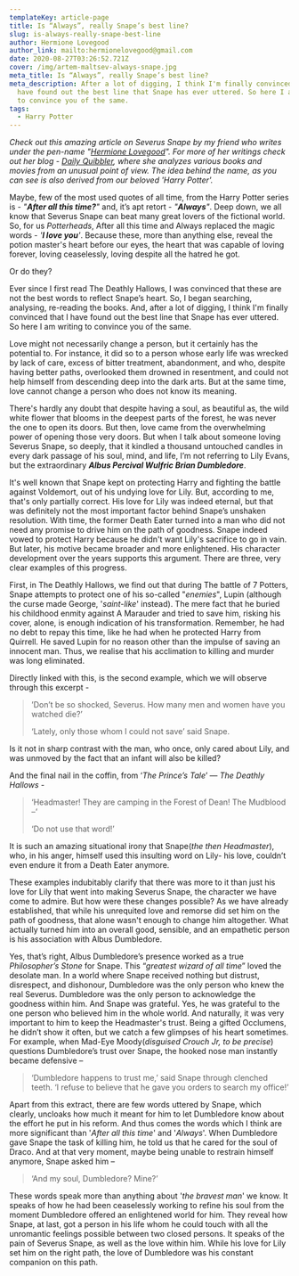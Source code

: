 ```yaml
---
templateKey: article-page
title: Is “Always”, really Snape’s best line?
slug: is-always-really-snape-best-line
author: Hermione Lovegood
author_link: mailto:hermionelovegood@gmail.com
date: 2020-08-27T03:26:52.721Z
cover: /img/artem-maltsev-always-snape.jpg
meta_title: Is “Always”, really Snape’s best line?
meta_description: After a lot of digging, I think I'm finally convinced that I
  have found out the best line that Snape has ever uttered. So here I am writing
  to convince you of the same.
tags:
  - Harry Potter
---
```

*Check out this amazing article on Severus Snape by my friend who writes under the pen-name "[Hermione Lovegood](mailto:hermionelovegood@gmail.com)". For more of her writings check out her blog - [Daily Quibbler](https://dailyquibbler.com), where she analyzes various books and movies from an unusual point of view. The idea behind the name, as you can see is also derived from our beloved 'Harry Potter'.*

Maybe, few of the most used quotes of all time, from the Harry Potter series is - *"**After all this time?**"* and, it’s apt retort - *"**Always**"*. Deep down, we all know that Severus Snape can beat many great lovers of the fictional world. So, for us *Potterheads*, After all this time and Always replaced the magic words - *'**I love you**'*. Because these, more than anything else, reveal the potion master's heart before our eyes, the heart that was capable of loving forever, loving ceaselessly, loving despite all the hatred he got.

Or do they?

Ever since I first read The Deathly Hallows, I was convinced that these are not the best words to reflect Snape’s heart. So, I began searching, analysing, re-reading the books. And, after a lot of digging, I think I'm finally convinced that I have found out the best line that Snape has ever uttered. So here I am writing to convince you of the same.

Love might not necessarily change a person, but it certainly has the potential to. For instance, it did so to a person whose early life was wrecked by lack of care, excess of bitter treatment, abandonment, and who, despite having better paths, overlooked them drowned in resentment, and could not help himself from descending deep into the dark arts. But at the same time, love cannot change a person who does not know its meaning.

There's hardly any doubt that despite having a soul, as beautiful as, the wild white flower that blooms in the deepest parts of the forest, he was never the one to open its doors. But then, love came from the overwhelming power of opening those very doors. But when I talk about someone loving Severus Snape, so deeply, that it kindled a thousand untouched candles in every dark passage of his soul, mind, and life, I’m not referring to Lily Evans, but the extraordinary ***Albus Percival Wulfric Brian Dumbledore***.

It's well known that Snape kept on protecting Harry and fighting the battle against Voldemort, out of his undying love for Lily. But, according to me, that's only partially correct. His love for Lily was indeed eternal, but that was definitely not the most important factor behind Snape’s unshaken resolution. With time, the former Death Eater turned into a man who did not need any promise to drive him on the path of goodness. Snape indeed vowed to protect Harry because he didn't want Lily's sacrifice to go in vain. But later, his motive became broader and more enlightened. His character development over the years supports this argument. There are three, very clear examples of this progress.

First, in The Deathly Hallows, we find out that during The battle of 7 Potters, Snape attempts to protect one of his so-called "*enemies*", Lupin (although the curse made George, '*saint-like*' instead). The mere fact that he buried his childhood enmity against A Marauder and tried to save him, risking his cover, alone, is enough indication of his transformation. Remember, he had no debt to repay this time, like he had when he protected Harry from Quirrell. He saved Lupin for no reason other than the impulse of saving an innocent man. Thus, we realise that his acclimation to killing and murder was long eliminated.

Directly linked with this, is the second example, which we will observe through this excerpt -

> ’Don’t be so shocked, Severus. How many men and women have you watched die?’
>
> ‘Lately, only those whom I could not save’ said Snape.

Is it not in sharp contrast with the man, who once, only cared about Lily, and was unmoved by the fact that an infant will also be killed?

And the final nail in the coffin, from ‘*The Prince’s Tale*’ — *The Deathly Hallows* -

> ‘Headmaster! They are camping in the Forest of Dean! The Mudblood –‘
>
> ‘Do not use that word!’

It is such an amazing situational irony that Snape(*the then Headmaster*), who, in his anger, himself used this insulting word on Lily- his love, couldn’t even endure it from a Death Eater anymore.

These examples indubitably clarify that there was more to it than just his love for Lily that went into making Severus Snape, the character we have come to admire. But how were these changes possible? As we have already established, that while his unrequited love and remorse did set him on the path of goodness, that alone wasn't enough to change him altogether. What actually turned him into an overall good, sensible, and an empathetic person is his association with Albus Dumbledore.

Yes, that’s right, Albus Dumbledore’s presence worked as a true *Philosopher’s Stone* for Snape. This “*greatest wizard of all time*” loved the desolate man. In a world where Snape received nothing but distrust, disrespect, and dishonour, Dumbledore was the only person who knew the real Severus. Dumbledore was the only person to acknowledge the goodness within him. And Snape was grateful. Yes, he was grateful to the one person who believed him in the whole world. And naturally, it was very important to him to keep the Headmaster's trust. Being a gifted Occlumens, he didn’t show it often, but we catch a few glimpses of his heart sometimes. For example, when Mad-Eye Moody(*disguised Crouch Jr, to be precise*) questions Dumbledore’s trust over Snape, the hooked nose man instantly became defensive –

> ‘Dumbledore happens to trust me,’ said Snape through clenched teeth. ‘I refuse to believe that he gave you orders to search my office!’

Apart from this extract, there are few words uttered by Snape, which clearly, uncloaks how much it meant for him to let Dumbledore know about the effort he put in his reform. And thus comes the words which I think are more significant than '*After all this time*' and '*Always*'. When Dumbledore gave Snape the task of killing him, he told us that he cared for the soul of Draco. And at that very moment, maybe being unable to restrain himself anymore, Snape asked him –

> ‘And my soul, Dumbledore? Mine?’

These words speak more than anything about '*the bravest man*' we know. It speaks of how he had been ceaselessly working to refine his soul from the moment Dumbledore offered an enlightened world for him. They reveal how Snape, at last, got a person in his life whom he could touch with all the unromantic feelings possible between two closed persons. It speaks of the pain of Severus Snape, as well as the love within him. While his love for Lily set him on the right path, the love of Dumbledore was his constant companion on this path.